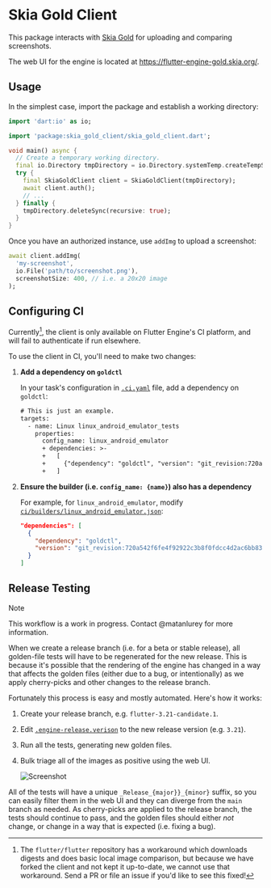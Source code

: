 # Skia Gold Client

This package interacts with [Skia Gold][] for uploading and comparing
screenshots.

[skia gold]: https://skia.org/docs/dev/testing/skiagold/

The web UI for the engine is located at <https://flutter-engine-gold.skia.org/>.

## Usage

In the simplest case, import the package and establish a working directory:

```dart
import 'dart:io' as io;

import 'package:skia_gold_client/skia_gold_client.dart';

void main() async {
  // Create a temporary working directory.
  final io.Directory tmpDirectory = io.Directory.systemTemp.createTempSync('skia_gold_wd');
  try {
    final SkiaGoldClient client = SkiaGoldClient(tmpDirectory);
    await client.auth();
    // ...
  } finally {
    tmpDirectory.deleteSync(recursive: true);
  }
}
```

Once you have an authorized instance, use `addImg` to upload a screenshot:

```dart
await client.addImg(
  'my-screenshot',
  io.File('path/to/screenshot.png'),
  screenshotSize: 400, // i.e. a 20x20 image
);
```

## Configuring CI

Currently[^1], the client is only available on Flutter Engine's CI platform, and
will fail to authenticate if run elsewhere.

To use the client in CI, you'll need to make two changes:

[^1]:
    The `flutter/flutter` repository has a workaround which downloads digests
    and does basic local image comparison, but because we have forked the
    client and not kept it up-to-date, we cannot use that workaround. Send
    a PR or file an issue if you'd like to see this fixed!

1. **Add a dependency on `goldctl`**

   In your task's configuration in [`.ci.yaml`](../../.ci.yaml) file, add a
   dependency on `goldctl`:

   ```diff
   # This is just an example.
   targets:
     - name: Linux linux_android_emulator_tests
       properties:
         config_name: linux_android_emulator
         + dependencies: >-
         +   [
         +     {"dependency": "goldctl", "version": "git_revision:720a542f6fe4f92922c3b8f0fdcc4d2ac6bb83cd"}
         +   ]
   ```

2. **Ensure the builder (i.e. `config_name: {name}`) also has a dependency**

   For example, for `linux_android_emulator`, modify
   [`ci/builders/linux_android_emulator.json`](../../ci/builders/linux_android_emulator.json):

   ```json
   "dependencies": [
     {
       "dependency": "goldctl",
       "version": "git_revision:720a542f6fe4f92922c3b8f0fdcc4d2ac6bb83cd"
     }
   ]
   ```

## Release Testing

> [!NOTE]
> This workflow is a work in progress. Contact @matanlurey for more information.

When we create a release branch (i.e. for a beta or stable release), all
golden-file tests will have to be regenerated for the new release. This is
because it's possible that the rendering of the engine has changed in a way
that affects the golden files (either due to a bug, or intentionally) as we
apply cherry-picks and other changes to the release branch.

Fortunately this process is easy and mostly automated. Here's how it works:

1. Create your release branch, e.g. `flutter-3.21-candidate.1`.
1. Edit [`.engine-release.verison`](../../.engine-release.version) to the new
   release version (e.g. `3.21`).
1. Run all the tests, generating new golden files.
1. Bulk triage all of the images as positive using the web UI.

   ![Screenshot](https://github.com/flutter/flutter/assets/168174/a327ffc0-95b3-4d3a-9d36-052e0607a1e5)

All of the tests will have a unique `_Release_{major}}_{minor}` suffix, so you
can easily filter them in the web UI and they can diverge from the `main` branch
as needed. As cherry-picks are applied to the release branch, the tests should
continue to pass, and the golden files should either _not_ change, or change in
a way that is expected (i.e. fixing a bug).
